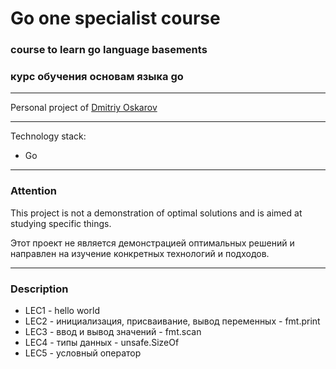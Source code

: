 # Go one specialist course

### course to learn go language basements
### курс обучения основам языка go

---

Personal project of [Dmitriy Oskarov](http://frontendfrontier.com/)

---

Technology stack:

* Go

---

### Attention

This project is not a demonstration of optimal solutions and is aimed at studying specific things.

Этот проект не является демонстрацией оптимальных решений и направлен на изучение конкретных технологий и подходов.

---

### Description

* LEC1 - hello world
* LEC2 - инициализация, присваивание, вывод переменных - fmt.print
* LEC3 - ввод и вывод значений - fmt.scan
* LEC4 - типы данных - unsafe.SizeOf
* LEC5 - условный оператор

